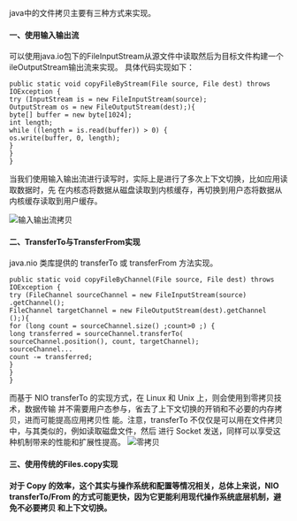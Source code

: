 java中的文件拷贝主要有三种方式来实现。

#### 一、使用输入输出流
可以使用java.io包下的FileInputStream从源文件中读取然后为目标文件构建一个ileOutputStream输出流来实现。
具体代码实现如下：
```
public static void copyFileByStream(File source, File dest) throws
IOException {
try (InputStream is = new FileInputStream(source);
OutputStream os = new FileOutputStream(dest);){
byte[] buffer = new byte[1024];
int length;
while ((length = is.read(buffer)) > 0) {
os.write(buffer, 0, length);
}
}
}
```

当我们使用输入输出流进行读写时，实际上是进行了多次上下文切换，比如应用读取数据时，先
在内核态将数据从磁盘读取到内核缓存，再切换到用户态将数据从内核缓存读取到用户缓存。

![输入输出流拷贝](https://github.com/ljcan/Review/blob/master/Java/pictures/%E8%BE%93%E5%85%A5%E8%BE%93%E5%87%BA%E6%B5%81%E6%8B%B7%E8%B4%9D.png)

#### 二、TransferTo与TransferFrom实现
 java.nio 类库提供的 transferTo 或 transferFrom 方法实现。
 ```
 public static void copyFileByChannel(File source, File dest) throws
IOException {
try (FileChannel sourceChannel = new FileInputStream(source)
.getChannel();
FileChannel targetChannel = new FileOutputStream(dest).getChannel
();){
for (long count = sourceChannel.size() ;count>0 ;) {
long transferred = sourceChannel.transferTo(
sourceChannel.position(), count, targetChannel); 
sourceChannel...
count -= transferred;
}
}
}
 ```
 
 而基于 NIO transferTo 的实现方式，在 Linux 和 Unix 上，则会使用到零拷贝技术，数据传输
并不需要用户态参与，省去了上下文切换的开销和不必要的内存拷贝，进而可能提高应用拷贝性
能。注意，transferTo 不仅仅是可以用在文件拷贝中，与其类似的，例如读取磁盘文件，然后
进行 Socket 发送，同样可以享受这种机制带来的性能和扩展性提高。
![零拷贝](https://github.com/ljcan/Review/blob/master/Java/pictures/transferTo%E6%8B%B7%E8%B4%9D.png)
 
 #### 三、使用传统的Files.copy实现
 
 
 **对于 Copy 的效率，这个其实与操作系统和配置等情况相关，总体上来说，NIO
transferTo/From 的方式可能更快，因为它更能利用现代操作系统底层机制，避免不必要拷贝
和上下文切换。**
 
